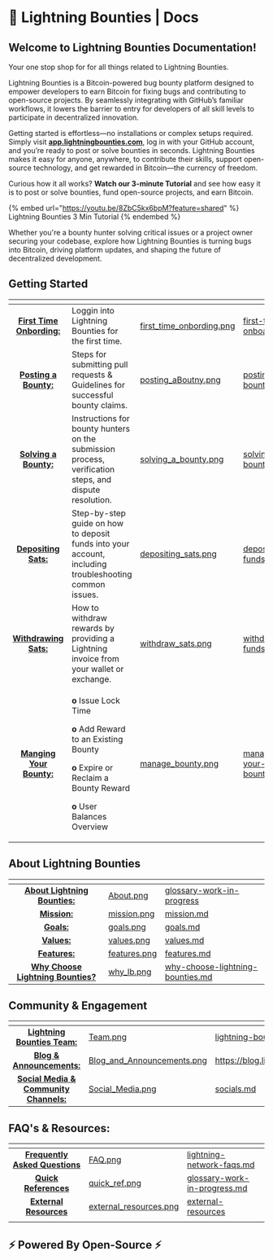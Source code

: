 # 📖 Lightning Bounties | Docs

## Welcome to Lightning Bounties Documentation!

Your one stop shop for for all things related to Lightning Bounties.&#x20;

Lightning Bounties is a Bitcoin-powered bug bounty platform designed to empower developers to earn Bitcoin for fixing bugs and contributing to open-source projects. By seamlessly integrating with GitHub’s familiar workflows, it lowers the barrier to entry for developers of all skill levels to participate in decentralized innovation.

Getting started is effortless—no installations or complex setups required. Simply visit [**app.lightningbounties.com**](https://app.lightningbounties.com/), log in with your GitHub account, and you’re ready to post or solve bounties in seconds. Lightning Bounties makes it easy for anyone, anywhere, to contribute their skills, support open-source technology, and get rewarded in Bitcoin—the currency of freedom.

Curious how it all works? **Watch our 3-minute Tutorial** and see how easy it is to post or solve bounties, fund open-source projects, and earn Bitcoin.&#x20;

{% embed url="https://youtu.be/8ZbC5kx6bpM?feature=shared" %}
Lightning Bounties 3 Min Tutorial
{% endembed %}

Whether you're a bounty hunter solving critical issues or a project owner securing your codebase, explore how Lightning Bounties is turning bugs into Bitcoin, driving platform updates, and shaping the future of decentralized development.

## **Getting Started**

<table data-view="cards"><thead><tr><th align="center"></th><th></th><th data-hidden data-card-cover data-type="files"></th><th data-hidden data-card-target data-type="content-ref"></th></tr></thead><tbody><tr><td align="center"><a href="getting-started/first-time-onboarding/"><strong>First Time Onbording:</strong></a></td><td>Loggin into Lightning Bounties for the first time. </td><td><a href=".gitbook/assets/first_time_onbording.png">first_time_onbording.png</a></td><td><a href="getting-started/first-time-onboarding/">first-time-onboarding</a></td></tr><tr><td align="center"><a href="getting-started/posting-a-bounty/"><strong>Posting a Bounty:</strong></a></td><td>Steps for submitting pull requests &#x26; Guidelines for successful bounty claims.</td><td><a href=".gitbook/assets/posting_aBoutny.png">posting_aBoutny.png</a></td><td><a href="getting-started/posting-a-bounty/">posting-a-bounty</a></td></tr><tr><td align="center"><a href="getting-started/solving-a-bounty/"><strong>Solving a Bounty:</strong></a></td><td>Instructions for bounty hunters on the submission process, verification steps, and dispute resolution.</td><td><a href=".gitbook/assets/solving_a_bounty.png">solving_a_bounty.png</a></td><td><a href="getting-started/solving-a-bounty/">solving-a-bounty</a></td></tr><tr><td align="center"><a href="getting-started/posting-a-bounty/deposit-funds.md"><strong>Depositing Sats:</strong></a></td><td>Step-by-step guide on how to deposit funds into your account, including troubleshooting common issues.</td><td><a href=".gitbook/assets/depositing_sats.png">depositing_sats.png</a></td><td><a href="getting-started/posting-a-bounty/deposit-funds.md">deposit-funds.md</a></td></tr><tr><td align="center"><a href="getting-started/solving-a-bounty/withdraw-funds.md"><strong>Withdrawing Sats:</strong></a></td><td>How to withdraw rewards by providing a Lightning invoice from your wallet or exchange.</td><td><a href=".gitbook/assets/withdraw_sats.png">withdraw_sats.png</a></td><td><a href="getting-started/solving-a-bounty/withdraw-funds.md">withdraw-funds.md</a></td></tr><tr><td align="center"><a href="getting-started/managing-your-bounty/"><strong>Manging Your Bounty:</strong> </a></td><td><p><strong>o</strong> Issue Lock Time</p><p><strong>o</strong> Add Reward to an Existing Bounty</p><p><strong>o</strong> Expire or Reclaim a Bounty Reward</p><p><strong>o</strong> User Balances Overview</p></td><td><a href=".gitbook/assets/manage_bounty.png">manage_bounty.png</a></td><td><a href="getting-started/managing-your-bounty/">managing-your-bounty</a></td></tr></tbody></table>

## About Lightning Bounties

<table data-view="cards"><thead><tr><th align="center"></th><th data-hidden data-card-cover data-type="files"></th><th data-hidden data-card-target data-type="content-ref"></th></tr></thead><tbody><tr><td align="center"><a href="glossary-work-in-progress/"><strong>About Lightning Bounties:</strong></a></td><td><a href=".gitbook/assets/About.png">About.png</a></td><td><a href="glossary-work-in-progress/">glossary-work-in-progress</a></td></tr><tr><td align="center"><a href="glossary-work-in-progress/mission.md"><strong>Mission:</strong></a></td><td><a href=".gitbook/assets/mission.png">mission.png</a></td><td><a href="glossary-work-in-progress/mission.md">mission.md</a></td></tr><tr><td align="center"><a href="glossary-work-in-progress/goals.md"><strong>Goals:</strong></a></td><td><a href=".gitbook/assets/goals.png">goals.png</a></td><td><a href="glossary-work-in-progress/goals.md">goals.md</a></td></tr><tr><td align="center"><a href="glossary-work-in-progress/values.md"><strong>Values:</strong></a></td><td><a href=".gitbook/assets/values.png">values.png</a></td><td><a href="glossary-work-in-progress/values.md">values.md</a></td></tr><tr><td align="center"><a href="glossary-work-in-progress/features.md"><strong>Features:</strong></a></td><td><a href=".gitbook/assets/features.png">features.png</a></td><td><a href="glossary-work-in-progress/features.md">features.md</a></td></tr><tr><td align="center"><a href="glossary-work-in-progress/why-choose-lightning-bounties.md"><strong>Why Choose Lightning Bounties?</strong></a></td><td><a href=".gitbook/assets/why_lb.png">why_lb.png</a></td><td><a href="glossary-work-in-progress/why-choose-lightning-bounties.md">why-choose-lightning-bounties.md</a></td></tr></tbody></table>

## Community & Engagement

<table data-view="cards"><thead><tr><th align="center"></th><th data-hidden data-card-cover data-type="files"></th><th data-hidden data-card-target data-type="content-ref"></th></tr></thead><tbody><tr><td align="center"><a href="about-lb/lightning-bounties-team.md"><strong>Lightning Bounties Team:</strong> </a></td><td><a href=".gitbook/assets/Team.png">Team.png</a></td><td><a href="about-lb/lightning-bounties-team.md">lightning-bounties-team.md</a></td></tr><tr><td align="center"><a href="https://blog.lightningbounties.com/"><strong>Blog &#x26; Announcements:</strong></a></td><td><a href=".gitbook/assets/Blog_and_Announcements.png">Blog_and_Announcements.png</a></td><td><a href="https://blog.lightningbounties.com/">https://blog.lightningbounties.com/</a></td></tr><tr><td align="center"><a href="about-lb/socials.md"><strong>Social Media &#x26; Community Channels:</strong></a></td><td><a href=".gitbook/assets/Social_Media.png">Social_Media.png</a></td><td><a href="about-lb/socials.md">socials.md</a></td></tr></tbody></table>

## FAQ's & Resources:&#x20;

<table data-view="cards"><thead><tr><th align="center"></th><th data-hidden data-card-cover data-type="files"></th><th data-hidden data-card-target data-type="content-ref"></th></tr></thead><tbody><tr><td align="center"><a href="./#faqs-and-resources"><strong>Frequently Asked Questions</strong></a></td><td><a href=".gitbook/assets/FAQ.png">FAQ.png</a></td><td><a href="faqs-and-resources/lightning-network-faqs.md">lightning-network-faqs.md</a></td></tr><tr><td align="center"><a href="faqs-and-resources/glossary-work-in-progress.md"><strong>Quick References</strong></a></td><td><a href=".gitbook/assets/quick_ref.png">quick_ref.png</a></td><td><a href="faqs-and-resources/glossary-work-in-progress.md">glossary-work-in-progress.md</a></td></tr><tr><td align="center"><a href="faqs-and-resources/external-resources/"><strong>External Resources</strong></a></td><td><a href=".gitbook/assets/external_resources.png">external_resources.png</a></td><td><a href="faqs-and-resources/external-resources/">external-resources</a></td></tr><tr><td align="center"></td><td></td><td></td></tr></tbody></table>

## ⚡ Powered By Open-Source ⚡
